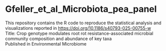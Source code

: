 # Gfeller_et_al_Microbiota_pea_panel
This repository contains the R code to reproduce the statistical analysis and visualizations reported in https://doi.org/10.1186/s40793-025-00755-w <br> 
Title: Crop genotype modulates root rot resistance-associated microbial community composition and abundance of key taxa <br> 
Published in Environmental Microbiome <br>
